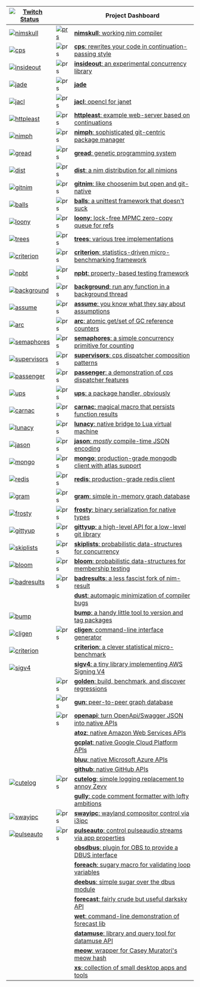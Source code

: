 |[![Twitch Status](https://img.shields.io/twitch/status/disruptek)](https://twitch.tv/disruptek) ||Project Dashboard|
|--|--|-----------|
|[![nimskull](https://github.com/nim-works/nimskull/actions/workflows/publisher.yml/badge.svg?branch=devel)](https://github.com/nim-works/nimskull/actions/workflows/publisher.yml)|[![prs](https://img.shields.io/github/issues-pr-raw/nim-works/nimskull?label=pr)](https://github.com/nim-works/nimskull/pulls)|[**nimskull**: working nim compiler](https://github.com/nim-works/nimskull)|
|[![cps](https://github.com/nim-works/cps/workflows/CI/badge.svg)](https://github.com/nim-works/cps/actions?query=workflow%3ACI)|![prs](https://img.shields.io/github/issues-pr-raw/nim-works/cps?label=pr)|[**cps**: rewrites your code in continuation-passing style](https://github.com/nim-works/cps)|
|[![insideout](https://github.com/disruptek/insideout/workflows/CI/badge.svg)](https://github.com/disruptek/insideout/actions?query=workflow%3ACI)|![prs](https://img.shields.io/github/issues-pr-raw/disruptek/insideout?label=pr)|[**insideout**: an experimental concurrency library](https://github.com/disruptek/insideout)|
|[![jade](https://github.com/disruptek/jade/workflows/CI/badge.svg)](https://github.com/disruptek/jade/actions?query=workflow%3ACI)|![prs](https://img.shields.io/github/issues-pr-raw/disruptek/jade?label=pr)|[**jade**](https://github.com/disruptek/jade)|
|[![jacl](https://github.com/disruptek/jacl/workflows/CI/badge.svg)](https://github.com/disruptek/jacl/actions?query=workflow%3ACI)|![prs](https://img.shields.io/github/issues-pr-raw/disruptek/jacl?label=pr)|[**jacl**: opencl for janet](https://github.com/disruptek/jacl)|
|[![httpleast](https://github.com/disruptek/httpleast/workflows/CI/badge.svg)](https://github.com/disruptek/httpleast/actions?query=workflow%3ACI)|![prs](https://img.shields.io/github/issues-pr-raw/disruptek/httpleast?label=pr)|[**httpleast**: example web-server based on continuations](https://github.com/disruptek/httpleast)|
|[![nimph](https://github.com/disruptek/nimph/workflows/CI/badge.svg)](https://github.com/disruptek/nimph/actions?query=workflow%3ACI)|![prs](https://img.shields.io/github/issues-pr-raw/disruptek/nimph?label=pr)|[**nimph**: sophisticated git-centric package manager](https://github.com/disruptek/nimph)|
|[![gread](https://github.com/disruptek/gread/workflows/CI/badge.svg)](https://github.com/disruptek/gread/actions?query=workflow%3ACI)|![prs](https://img.shields.io/github/issues-pr-raw/disruptek/gread?label=pr)|[**gread**: genetic programming system](https://github.com/disruptek/gread)|
|[![dist](https://github.com/nim-works/dist/workflows/CI/badge.svg)](https://github.com/nim-works/dist/actions?query=workflow%3ACI)|![prs](https://img.shields.io/github/issues-pr-raw/nim-works/dist?label=pr)|[**dist**: a nim distribution for all nimions](https://github.com/nim-works/dist)|
|[![gitnim](https://github.com/nim-works/gitnim/workflows/CI/badge.svg)](https://github.com/nim-works/gitnim/actions?query=workflow%3ACI)|![prs](https://img.shields.io/github/issues-pr-raw/nim-works/gitnim?label=pr)|[**gitnim**: like choosenim but open and git-native](https://github.com/nim-works/gitnim)|
|[![balls](https://github.com/disruptek/balls/workflows/CI/badge.svg)](https://github.com/disruptek/balls/actions?query=workflow%3ACI)|![prs](https://img.shields.io/github/issues-pr-raw/disruptek/balls?label=pr)|[**balls**: a unittest framework that doesn't suck](https://github.com/disruptek/balls)|
|[![loony](https://github.com/nim-works/loony/workflows/CI/badge.svg)](https://github.com/nim-works/loony/actions?query=workflow%3ACI)|![prs](https://img.shields.io/github/issues-pr-raw/nim-works/loony?label=pr)|[**loony**: lock-free MPMC zero-copy queue for refs](https://github.com/nim-works/loony)|
|[![trees](https://github.com/disruptek/trees/workflows/CI/badge.svg)](https://github.com/disruptek/trees/actions?query=workflow%3ACI)|![prs](https://img.shields.io/github/issues-pr-raw/disruptek/trees?label=pr)|[**trees**: various tree implementations](https://github.com/disruptek/trees)|
|[![criterion](https://github.com/disruptek/criterion/workflows/CI/badge.svg)](https://github.com/disruptek/criterion/actions?query=workflow%3ACI)|![prs](https://img.shields.io/github/issues-pr-raw/disruptek/criterion?label=pr)|[**criterion**: statistics-driven micro-benchmarking framework](https://github.com/disruptek/criterion)|
|[![npbt](https://github.com/nim-works/npbt/workflows/CI/badge.svg)](https://github.com/nim-works/npbt/actions?query=workflow%3ACI)|![prs](https://img.shields.io/github/issues-pr-raw/nim-works/npbt?label=pr)|[**npbt**: property-based testing framework](https://github.com/nim-works/npbt)|
|[![background](https://github.com/disruptek/background/workflows/CI/badge.svg)](https://github.com/disruptek/background/actions?query=workflow%3ACI)|![prs](https://img.shields.io/github/issues-pr-raw/disruptek/background?label=pr)|[**background**: run any function in a background thread](https://github.com/disruptek/background)|
|[![assume](https://github.com/disruptek/assume/workflows/CI/badge.svg)](https://github.com/disruptek/assume/actions?query=workflow%3ACI)|![prs](https://img.shields.io/github/issues-pr-raw/disruptek/assume?label=pr)|[**assume**: you know what they say about assumptions](https://github.com/disruptek/assume)|
|[![arc](https://github.com/nim-works/arc/workflows/CI/badge.svg)](https://github.com/nim-works/arc/actions?query=workflow%3ACI)|![prs](https://img.shields.io/github/issues-pr-raw/nim-works/arc?label=pr)|[**arc**: atomic get/set of GC reference counters](https://github.com/nim-works/arc)|
|[![semaphores](https://github.com/disruptek/semaphores/workflows/CI/badge.svg)](https://github.com/disruptek/semaphores/actions?query=workflow%3ACI)|![prs](https://img.shields.io/github/issues-pr-raw/disruptek/semaphores?label=pr)|[**semaphores**: a simple concurrency primitive for counting](https://github.com/disruptek/semaphores)|
|[![supervisors](https://github.com/disruptek/supervisors/workflows/CI/badge.svg)](https://github.com/disruptek/supervisors/actions?query=workflow%3ACI)|![prs](https://img.shields.io/github/issues-pr-raw/disruptek/supervisors?label=pr)|[**supervisors**: cps dispatcher composition patterns](https://github.com/disruptek/supervisors)|
|[![passenger](https://github.com/disruptek/passenger/workflows/CI/badge.svg)](https://github.com/disruptek/passenger/actions?query=workflow%3ACI)|![prs](https://img.shields.io/github/issues-pr-raw/disruptek/passenger?label=pr)|[**passenger**: a demonstration of cps dispatcher features](https://github.com/disruptek/passenger)|
|[![ups](https://github.com/disruptek/ups/workflows/CI/badge.svg)](https://github.com/disruptek/ups/actions?query=workflow%3ACI)|![prs](https://img.shields.io/github/issues-pr-raw/disruptek/ups?label=pr)|[**ups**: a package handler, obviously](https://github.com/disruptek/ups)|
|[![carnac](https://github.com/disruptek/carnac/workflows/CI/badge.svg)](https://github.com/disruptek/carnac/actions?query=workflow%3ACI)|![prs](https://img.shields.io/github/issues-pr-raw/disruptek/carnac?label=pr)|[**carnac**: magical macro that persists function results](https://github.com/disruptek/carnac)|
|[![lunacy](https://github.com/disruptek/lunacy/workflows/CI/badge.svg)](https://github.com/disruptek/lunacy/actions?query=workflow%3ACI)|![prs](https://img.shields.io/github/issues-pr-raw/disruptek/lunacy?label=pr)|[**lunacy**: native bridge to Lua virtual machine](https://github.com/disruptek/lunacy)|
|[![jason](https://github.com/disruptek/jason/workflows/CI/badge.svg)](https://github.com/disruptek/jason/actions?query=workflow%3ACI)|![prs](https://img.shields.io/github/issues-pr-raw/disruptek/jason?label=pr)|[**jason**: _mostly_ compile-time JSON encoding](https://github.com/disruptek/jason)|
|[![mongo](https://github.com/disruptek/mongo/workflows/CI/badge.svg)](https://github.com/disruptek/mongo/actions?query=workflow%3ACI)|![prs](https://img.shields.io/github/issues-pr-raw/disruptek/mongo?label=pr)|[**mongo**: production-grade mongodb client with atlas support](https://github.com/disruptek/mongo)|
|[![redis](https://github.com/disruptek/redis/workflows/CI/badge.svg)](https://github.com/disruptek/redis/actions?query=workflow%3ACI)|![prs](https://img.shields.io/github/issues-pr-raw/disruptek/redis?label=pr)|[**redis**: production-grade redis client](https://github.com/disruptek/redis)|
|[![gram](https://github.com/disruptek/gram/workflows/CI/badge.svg)](https://github.com/disruptek/gram/actions?query=workflow%3ACI)|![prs](https://img.shields.io/github/issues-pr-raw/disruptek/gram?label=pr)|[**gram**: simple in-memory graph database](https://github.com/disruptek/gram)|
|[![frosty](https://github.com/disruptek/frosty/workflows/CI/badge.svg)](https://github.com/disruptek/frosty/actions?query=workflow%3ACI)|![prs](https://img.shields.io/github/issues-pr-raw/disruptek/frosty?label=pr)|[**frosty**: binary serialization for native types](https://github.com/disruptek/frosty)|
|[![gittyup](https://github.com/disruptek/gittyup/workflows/CI/badge.svg)](https://github.com/disruptek/gittyup/actions?query=workflow%3ACI)|![prs](https://img.shields.io/github/issues-pr-raw/disruptek/gittyup?label=pr)|[**gittyup**: a high-level API for a low-level git library](https://github.com/disruptek/gittyup)|
|[![skiplists](https://github.com/disruptek/skiplists/workflows/CI/badge.svg)](https://github.com/disruptek/skiplists/actions?query=workflow%3ACI)|![prs](https://img.shields.io/github/issues-pr-raw/disruptek/skiplists?label=pr)|[**skiplists**: probabilistic data-structures for concurrency](https://github.com/disruptek/skiplists)|
|[![bloom](https://github.com/disruptek/bloom/workflows/CI/badge.svg)](https://github.com/disruptek/bloom/actions?query=workflow%3ACI)|![prs](https://img.shields.io/github/issues-pr-raw/disruptek/bloom?label=pr)|[**bloom**: probabilistic data-structures for membership testing](https://github.com/disruptek/bloom)|
|[![badresults](https://github.com/disruptek/badresults/workflows/CI/badge.svg)](https://github.com/disruptek/badresults/actions?query=workflow%3ACI)|![prs](https://img.shields.io/github/issues-pr-raw/disruptek/badresults?label=pr)|[**badresults**: a less fascist fork of nim-result](https://github.com/disruptek/badresults)|
|||[**dust**: automagic minimization of compiler bugs](https://github.com/disruptek/dust)|
|[![bump](https://github.com/disruptek/bump/workflows/CI/badge.svg)](https://github.com/disruptek/bump/actions?query=workflow%3ACI)||[**bump**: a handy little tool to version and tag packages](https://github.com/disruptek/bump)|
|[![cligen](https://github.com/disruptek/cligen/workflows/CI/badge.svg)](https://github.com/disruptek/cligen/actions?query=workflow%3ACI)|![prs](https://img.shields.io/github/issues-pr-raw/disruptek/cligen?label=pr)|[**cligen**: command-line interface generator](https://github.com/disruptek/cligen)|
|[![criterion](https://github.com/disruptek/criterion/workflows/CI/badge.svg)](https://github.com/disruptek/criterion/actions?query=workflow%3ACI)||[**criterion**: a clever statistical micro-benchmark](https://github.com/disruptek/criterion)|
|[![sigv4](https://github.com/disruptek/sigv4/workflows/CI/badge.svg)](https://github.com/disruptek/sigv4/actions?query=workflow%3ACI)||[**sigv4**: a tiny library implementing AWS Signing V4](https://github.com/disruptek/sigv4)|
||![prs](https://img.shields.io/github/issues-pr-raw/disruptek/golden?label=pr)|[**golden**: build, benchmark, and discover regressions](https://github.com/disruptek/golden)|
||![prs](https://img.shields.io/github/issues-pr-raw/disruptek/gun?label=pr)|[**gun**: peer-to-peer graph database](https://github.com/disruptek/gun)|
||![prs](https://img.shields.io/github/issues-pr-raw/disruptek/openapi?label=pr)|[**openapi**: turn OpenApi/Swagger JSON into native APIs](https://github.com/disruptek/openapi)|
|||[**atoz**: native Amazon Web Services APIs](https://github.com/disruptek/atoz)|
|||[**gcplat**: native Google Cloud Platform APIs](https://github.com/disruptek/gcplat)|
|||[**bluu**: native Microsoft Azure APIs](https://github.com/disruptek/bluu)|
|||[**github**: native GitHub APIs](https://github.com/disruptek/github)|
|[![cutelog](https://github.com/disruptek/cutelog/workflows/CI/badge.svg)](https://github.com/disruptek/cutelog/actions?query=workflow%3ACI)|![prs](https://img.shields.io/github/issues-pr-raw/disruptek/cutelog?label=pr)|[**cutelog**: simple logging replacement to annoy Zevv](https://github.com/disruptek/cutelog)|
|||[**gully**: code comment formatter with lofty ambitions](https://github.com/disruptek/gully)|
|[![swayipc](https://github.com/disruptek/swayipc/workflows/CI/badge.svg)](https://github.com/disruptek/swayipc/actions?query=workflow%3ACI)|![prs](https://img.shields.io/github/issues-pr-raw/disruptek/swayipc?label=pr)|[**swayipc**: wayland compositor control via i3ipc](https://github.com/disruptek/swayipc)|
|[![pulseauto](https://github.com/disruptek/pulseauto/workflows/CI/badge.svg)](https://github.com/disruptek/pulseauto/actions?query=workflow%3ACI)|![prs](https://img.shields.io/github/issues-pr-raw/disruptek/pulseauto?label=pr)|[**pulseauto**: control pulseaudio streams via app properties](https://github.com/disruptek/pulseauto)|
|||[**obsdbus**: plugin for OBS to provide a DBUS interface](https://github.com/disruptek/obsdbus)|
|||[**foreach**: sugary macro for validating loop variables](https://github.com/disruptek/foreach)|
|||[**deebus**: simple sugar over the dbus module](https://github.com/disruptek/deebus)|
|||[**forecast**: fairly crude but useful darksky API](https://github.com/disruptek/forecast)|
|||[**wet**: command-line demonstration of forecast lib](https://github.com/disruptek/wet)|
|||[**datamuse**: library and query tool for datamuse API](https://github.com/disruptek/datamuse)|
|||[**meow**: wrapper for Casey Muratori's meow hash](https://github.com/disruptek/meow)|
|||[**xs**: collection of small desktop apps and tools](https://github.com/disruptek/xs)|

